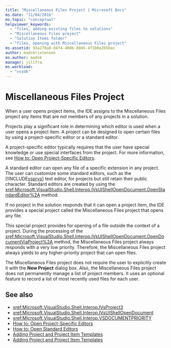 ```yaml
---
title: "Miscellaneous Files Project | Microsoft Docs"
ms.date: "11/04/2016"
ms.topic: "conceptual"
helpviewer_keywords:
  - "files, adding existing files to solutions"
  - "Miscellaneous Files project"
  - "Solution Items folder"
  - "files, opening with Miscellaneous Files project"
ms.assetid: 93a278a8-d4f4-400b-8945-4f1b0a2b5bac
author: madskristensen
ms.author: madsk
manager: jillfra
ms.workload:
  - "vssdk"
---
```

# Miscellaneous Files Project
When a user opens project items, the IDE assigns to the Miscellaneous Files project any items that are not members of any projects in a solution.

 Projects play a significant role in determining which editor is used when a user opens a project item. A project can be designed to open certain files by using a project-specific editor or a standard editor.

 A project-specific editor typically requires that the user have special knowledge or use special interfaces from the project. For more information, see [How to: Open Project-Specific Editors](../../extensibility/how-to-open-project-specific-editors.md).

 A standard editor can open any file of a specific extension in any project. The user can customize some standard editors, such as the [!INCLUDE[vsprvs](../../code-quality/includes/vsprvs_md.md)] text editor, for projects but still retain their public character. Standard editors are created by using the <xref:Microsoft.VisualStudio.Shell.Interop.IVsUIShellOpenDocument.OpenStandardEditor%2A> method.

 If no project in the solution responds that it can open a project item, the IDE provides a special project called the Miscellaneous Files project that opens any file.

 This special project provides for opening of a file outside the context of a project. During the processing of the <xref:Microsoft.VisualStudio.Shell.Interop.IVsUIShellOpenDocument.OpenDocumentViaProject%2A> method, the Miscellaneous Files project always responds with a very low priority. Therefore, the Miscellaneous Files project always yields to any higher-priority project that can open files.

 The Miscellaneous Files project does not require the user to explicitly create it with the **New Project** dialog box. Also, the Miscellaneous Files project does not permanently manage a list of project members. It uses an optional feature to record a list of most recently used files for each user.

## See also
- <xref:Microsoft.VisualStudio.Shell.Interop.IVsProject3>
- <xref:Microsoft.VisualStudio.Shell.Interop.IVsUIShellOpenDocument>
- <xref:Microsoft.VisualStudio.Shell.Interop.VSDOCUMENTPRIORITY>
- [How to: Open Project-Specific Editors](../../extensibility/how-to-open-project-specific-editors.md)
- [How to: Open Standard Editors](../../extensibility/how-to-open-standard-editors.md)
- [Adding Project and Project Item Templates](../../extensibility/internals/adding-project-and-project-item-templates.md)
- [Adding Project and Project Item Templates](../../extensibility/internals/adding-project-and-project-item-templates.md)